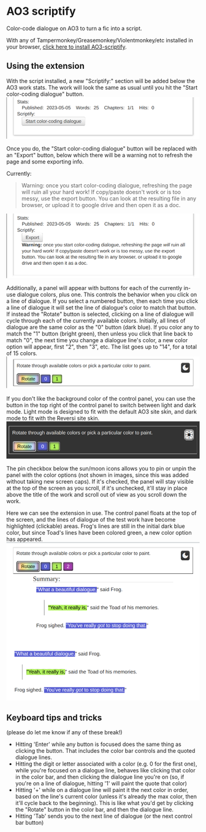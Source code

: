 # AO3 scriptify

Color-code dialogue on AO3 to turn a fic into a script.

With any of Tampermonkey/Greasemonkey/Violentmonkey/etc installed in your browser, [click here to install AO3-scriptify](https://github.com/irrationalpie7/AO3-scriptify/raw/main/scriptify.pub.user.js).

## Using the extension
With the script installed, a new "Scriptify:" section will be added below the AO3 work stats. The work will look the same as usual until you hit the "Start color-coding dialogue" button.
![A snippet of the stats section of an ao3 work, below which there's a scriptify section containing a start button](images/1-initial.png)

Once you do, the "Start color-coding dialogue" button will be replaced with an "Export" button, below which there will be a warning not to refresh the page and some exporting info.

Currently:
> Warning: once you start color-coding dialogue, refreshing the page will ruin all your hard work! If copy/paste doesn't work or is too messy, use the export button. You can look at the resulting file in any browser, or upload it to google drive and then open it as a doc.

![A snippet of the stats section of an ao3 work, below which there's a scriptify section with an export button and warning](images/2-export.png)

Additionally, a panel will appear with buttons for each of the currently in-use dialogue colors, plus one. This controls the behavior when you click on a line of dialogue. If you select a numbered button, then each time you click a line of dialogue it will set the line of dialogue's color to match that button. If instead the "Rotate" button is selected, clicking on a line of dialogue will cycle through each of the currently available colors. Initially, all lines of dialogue are the same color as the "0" button (dark blue). If you color any to match the "1" button (bright green), then unless you click that line back to match "0", the next time you change a dialogue line's color, a new color option will appear, first "2", then "3", etc. The list goes up to "14", for a total of 15 colors.
![A panel with a rainbow "rotate" button, a blue "0" button, green "1" button, and black button with a moon icon](images/3-button-panel.png)

If you don't like the background color of the control panel, you can use the button in the top right of the control panel to switch between light and dark mode. Light mode is designed to fit with the default AO3 site skin, and dark mode to fit with the Reversi site skin.
![A black panel with a rainbow "rotate" button, a blue "0" button, green "1" button, and white button with a sun icon](images/4-dark-button-panel.png)

The pin checkbox below the sun/moon icons allows you to pin or unpin the panel with the color options (not shown in images, since this was added without taking new screen caps). If it's checked, the panel will stay visible at the top of the screen as you scroll, if it's unchecked, it'll stay in place above the title of the work and scroll out of view as you scroll down the work.

Here we can see the extension in use. The control panel floats at the top of the screen, and the lines of dialogue of the test work have become highlighted (clickable) areas. Frog's lines are still in the initial dark blue color, but since Toad's lines have been colored green, a new color option has appeared.
![A floating panel with "rotate" plus three color button options, over a work with dialogue between characters Frog and Toad. Frog's lines are dark blue and Toad's bright green](images/5-in-use.png)

## Keyboard tips and tricks

(please do let me know if any of these break!)

* Hitting 'Enter' while any button is focused does the same thing as clicking the button. That includes the color bar controls and the quoted dialogue lines.
* Hitting the digit or letter associated with a color (e.g. 0 for the first one), while you're focused on a dialogue line, behaves like clicking that color in the color bar, and then clicking the dialogue line you're on (so, if you're on a line of dialogue, hitting '1' will paint the quote that color)
* Hitting '+' while on a dialogue line will paint it the next color in order, based on the line's current color (unless it's already the max color, then it'll cycle back to the beginning). This is like what you'd get by clicking the "Rotate" button in the color bar, and then the dialogue line.
* Hitting 'Tab' sends you to the next line of dialogue (or the next control bar button)